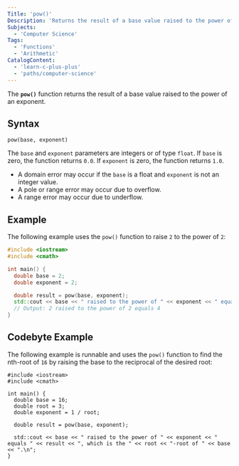 ```yaml
---
Title: 'pow()'
Description: 'Returns the result of a base value raised to the power of an exponent.'
Subjects:
  - 'Computer Science'
Tags:
  - 'Functions'
  - 'Arithmetic'
CatalogContent:
  - 'learn-c-plus-plus'
  - 'paths/computer-science'
---
```


The **`pow()`** function returns the result of a base value raised to the power of an exponent.

## Syntax

```pseudo
pow(base, exponent)
```

The `base` and `exponent` parameters are integers or of type `float`. If `base` is zero, the function returns `0.0`. If `exponent` is zero, the function returns `1.0`.

- A domain error may occur if the `base` is a float and `exponent` is not an integer value.
- A pole or range error may occur due to overflow.
- A range error may occur due to underflow.

## Example

The following example uses the `pow()` function to raise `2` to the power of `2`:

```cpp
#include <iostream>
#include <cmath>

int main() {
  double base = 2;
  double exponent = 2;

  double result = pow(base, exponent);
  std::cout << base << " raised to the power of " << exponent << " equals " << result << ".\n";
  // Output: 2 raised to the power of 2 equals 4
}
```

## Codebyte Example

The following example is runnable and uses the `pow()` function to find the nth-root of `16` by raising the base to the reciprocal of the desired root:

```codebyte/cpp
#include <iostream>
#include <cmath>

int main() {
  double base = 16;
  double root = 3;
  double exponent = 1 / root;

  double result = pow(base, exponent);

  std::cout << base << " raised to the power of " << exponent << " equals " << result << ", which is the " << root << "-root of " << base << ".\n";
}
```
